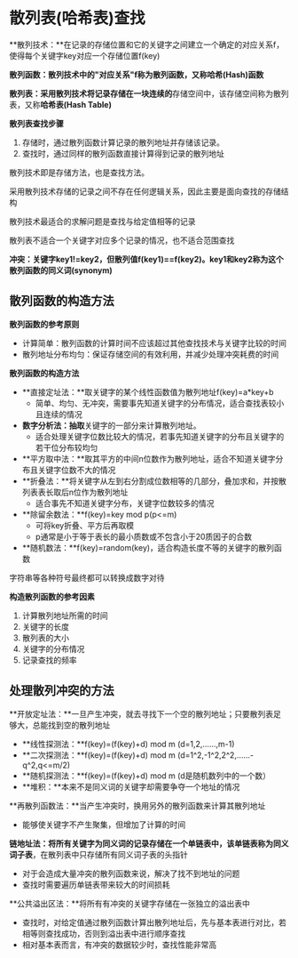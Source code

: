 # 散列表\(哈希表\)查找

**散列技术：**在记录的存储位置和它的关键字之间建立一个确定的对应关系f，使得每个关键字key对应一个存储位置f\(key\)

**散列函数：**散列技术中的"对应关系"f称为散列函数，又称**哈希\(Hash\)函数**

**散列表：**采用散列技术将记录存储在一块**连续的**存储空间中，该存储空间称为散列表，又称**哈希表\(Hash Table\)**

**散列表查找步骤**

1. 存储时，通过散列函数计算记录的散列地址并存储该记录。
2. 查找时，通过同样的散列函数直接计算得到记录的散列地址

散列技术即是存储方法，也是查找方法。

采用散列技术存储的记录之间不存在任何逻辑关系，因此主要是面向查找的存储结构

散列技术最适合的求解问题是查找与给定值相等的记录

散列表不适合一个关键字对应多个记录的情况，也不适合范围查找

**冲突：**关键字key1!=key2，但散列值f\(key1\)==f\(key2\)。key1和key2称为这个散列函数的**同义词\(synonym\)**

## 散列函数的构造方法

**散列函数的参考原则**

* 计算简单：散列函数的计算时间不应该超过其他查找技术与关键字比较的时间
* 散列地址分布均匀：保证存储空间的有效利用，并减少处理冲突耗费的时间

**散列函数的构造方法**

* **直接定址法：**取关键字的某个线性函数值为散列地址f\(key\)=a\*key+b
  * 简单、均匀、无冲突，需要事先知道关键字的分布情况，适合查找表较小且连续的情况
* **数字分析法：抽取**关键字的一部分来计算散列地址。
  * 适合处理关键字位数比较大的情况，若事先知道关键字的分布且关键字的若干位分布较均匀
* **平方取中法：**取其平方的中间n位数作为散列地址，适合不知道关键字分布且关键字位数不大的情况
* **折叠法：**将关键字从左到右分割成位数相等的几部分，叠加求和，并按散列表表长取后n位作为散列地址
  * 适合事先不知道关键字分布，关键字位数较多的情况
* **除留余数法：**f\(key\)=key mod p\(p&lt;=m\)
  * 可将key折叠、平方后再取模
  * p通常是小于等于表长的最小质数或不包含小于20质因子的合数
* **随机数法：**f\(key\)=random\(key\)，适合构造长度不等的关键字的散列函数

字符串等各种符号最终都可以转换成数字对待

**构造散列函数的参考因素**

1. 计算散列地址所需的时间
2. 关键字的长度
3. 散列表的大小
4. 关键字的分布情况
5. 记录查找的频率

## 处理散列冲突的方法

**开放定址法：**一旦产生冲突，就去寻找下一个空的散列地址；只要散列表足够大，总能找到空的散列地址

* **线性探测法：**f\(key\)=\(f\(key\)+d\) mod m    \(d=1,2,……,m-1\)
* **二次探测法：**f\(key\)=\(f\(key\)+d\) mod m    \(d=1^2,-1^2,2^2,……-q^2,q&lt;=m/2\)
* **随机探测法：**f\(key\)=\(f\(key\)+d\) mod m    \(d是随机数列中的一个数）
* **堆积：**本来不是同义词的关键字却需要争夺一个地址的情况

**再散列函数法：**当产生冲突时，换用另外的散列函数来计算其散列地址

* 能够使关键字不产生聚集，但增加了计算的时间

**链地址法：**将所有关键字为同义词的记录存储在一个单链表中，该单链表称为**同义词子表**，在散列表中只存储所有同义词子表的头指针

* 对于会造成大量冲突的散列函数来说，解决了找不到地址的问题
* 查找时需要遍历单链表带来较大的时间损耗

**公共溢出区法：**将所有有冲突的关键字存储在一张独立的溢出表中

* 查找时，对给定值通过散列函数计算出散列地址后，先与基本表进行对比，若相等则查找成功，否则到溢出表中进行顺序查找
* 相对基本表而言，有冲突的数据较少时，查找性能非常高



